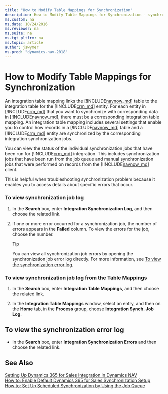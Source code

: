 ```yaml
---
title: "How to Modify Table Mappings for Synchronization"
description: How to Modify Table Mappings for Synchronization - synchronization status
ms.custom: na
ms.date: 10/24/2016
ms.reviewer: na
ms.suite: na
ms.tgt_pltfrm: na
ms.topic: article
author: jswymer
ms.prod: "dynamics-nav-2018"
---
```

# How to Modify Table Mappings for Synchronization
An integration table mapping links the [!INCLUDE[navnow_md](includes/navnow_md.md)] table to the integration table for the [!INCLUDE[crm_md](includes/crm_md.md)] entity. For each entity in [!INCLUDE[crm_md](includes/crm_md.md)] that you want to synchronize with corresponding data in [!INCLUDE[navnow_md](includes/navnow_md.md)], there must be a corresponding integration table mapping. An integration table mapping includes several settings that enable you to control how records in a [!INCLUDE[navnow_md](includes/navnow_md.md)] table and a [!INCLUDE[crm_md](includes/crm_md.md)] entity are synchronized by the corresponding integration synchronization jobs.  

You can view the status of the individual synchronization jobs that have been run for [!INCLUDE[crm_md](includes/crm_md.md)] integration. This includes synchronization jobs that have been run from the job queue and manual synchronization jobs that were performed on records from the [!INCLUDE[navnow_md](includes/navnow_md.md)] client.  

This is helpful when troubleshooting synchronization problem because it enables you to access details about specific errors that occur.  

### To view synchronization job log  
1.  In the **Search** box, enter **Integration Synchronization Log**, and then choose the related link.  

2.  If one or more error occurred for a synchronization job, the number of errors appears in the **Failed** column. To view the errors for the job, choose the number.  

    > [!TIP]  
    >  You can view all synchronization job errors by opening the synchronization job error log directly. For more information, see [To view the synchronization error log](How-to-View-Synchronization-Status.md#SynchErrorLog).  

### To view synchronization job log from the Table Mappings  

1.  In the **Search** box, enter **Integration Table Mappings**, and then choose the related link.  

2.  In the **Integration Table Mappings** window, select an entry, and then on the **Home** tab, in the **Process** group, choose **Integration Synch. Job Log**.  

##  <a name="SynchErrorLog"></a>To view the synchronization error log  

-   In the **Search** box, enter **Integration Synchronization Errors** and then choose the related link.  

## See Also  
[Setting Up Dynamics 365 for Sales Integration in Dynamics NAV](Setting-Up-Dynamics-CRM-Integration.md )   
 [How to: Enable Default Dynamics 365 for Sales Synchronization Setup](How-to-Enable-Default-Dynamics-CRM-Synchronization-Setup.md)   
 [How to: Set Up Scheduled Synchronization by Using the Job Queue](How-to-Set-Up-Scheduled-Synchronization-by-Using-the-Job-Queue.md)  
